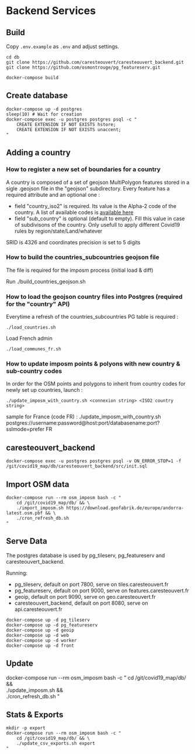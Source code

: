 # Backend Services

## Build

Copy `.env.example` as `.env` and adjust settings.

```
cd db
git clone https://github.com/caresteouvert/caresteouvert_backend.git
git clone https://github.com/osmontrouge/pg_featureserv.git
```

```
docker-compose build
```

## Create database

```
docker-compose up -d postgres
sleep(10) # Wait for creation
docker-compose exec -u postgres postgres psql -c "
    CREATE EXTENSION IF NOT EXISTS hstore;
    CREATE EXTENSION IF NOT EXISTS unaccent;
"
```

## Adding a country

### How to register a new set of boundaries for a country

A country is composed of a set of geojson MultiPolygon features stored in a sigle .geojson file in the "geojson" subdirectory. Every feature has a required attribute and an optional one :
- field "country_iso2" is required. Its value is the Alpha-2 code of the country. A list of available codes is [available here](https://en.wikipedia.org/wiki/ISO_3166-1#Current_codes)
- field "sub_country" is optional (default to empty). Fill this value in case of subdivisons of the country. Only usefull to apply different Covid19 rules by region/state/Land/whatever

SRID is 4326 and coordinates precision is set to 5 digits


### How to build the countries_subcountries geojson file

The file is required for the imposm process (initial load & diff)

Run
    ./build_countries_geojson.sh

### How to load the geojson country files into Postgres (required for the "country" API)

Everytime a refresh of the countries_subcountries PG table is required :

    ./load_countries.sh

Load French admin

    ./load_communes_fr.sh

### How to update imposm points & polyons with new country & sub-country codes

In order for the OSM points and polygons to inherit from country codes for newly set up countries, launch :

    ./update_imposm_with_country.sh <connexion string> <ISO2 country string>

sample for France (code FR) : ./update_imposm_with_country.sh postgres://username:password@host:port/databasename:port?sslmode=prefer FR


## caresteouvert_backend

```
docker-compose exec -u postgres postgres psql -v ON_ERROR_STOP=1 -f /git/covid19_map/db/caresteouvert_backend/src/init.sql
```


## Import OSM data

```
docker-compose run --rm osm_imposm bash -c "
    cd /git/covid19_map/db/ && \
    ./import_imposm.sh https://download.geofabrik.de/europe/andorra-latest.osm.pbf && \
    ./cron_refresh_db.sh
"
```


## Serve Data

The postgres database is used by pg_tileserv, pg_featureserv and caresteouvert_backend.

Running:
- pg_tileserv, default on port 7800, serve on tiles.caresteouvert.fr
- pg_featureserv, default on port 9000, serve on features.caresteouvert.fr
- geoip, default on port 9090, serve on geo.caresteouvert.fr
- caresteouvert_backend, default on port 8080, serve on api.caresteouvert.fr

```
docker-compose up -d pg_tileserv
docker-compose up -d pg_featureserv
docker-compose up -d geoip
docker-compose up -d web
docker-compose up -d worker
docker-compose up -d front
```


## Update

docker-compose run --rm osm_imposm bash -c "
    cd /git/covid19_map/db/ && \
    ./update_imposm.sh && \
    ./cron_refresh_db.sh
"


## Stats & Exports

```
mkdir -p export
docker-compose run --rm osm_imposm bash -c "
    cd /git/covid19_map/db/ && \
    ./update_csv_exports.sh export
"
```
